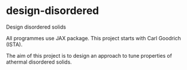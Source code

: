 # design-disordered
Design disordered solids

All programmes use JAX package. This project starts with Carl Goodrich (ISTA).

The aim of this project is to design an approach to tune properties of athermal disordered solids.
